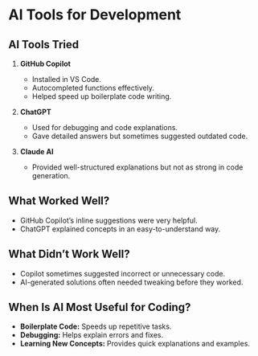 # AI Tools for Development

## AI Tools Tried
1. **GitHub Copilot**  
   - Installed in VS Code.
   - Autocompleted functions effectively.
   - Helped speed up boilerplate code writing.
   
2. **ChatGPT**  
   - Used for debugging and code explanations.
   - Gave detailed answers but sometimes suggested outdated code.
   
3. **Claude AI**  
   - Provided well-structured explanations but not as strong in code generation.

## What Worked Well?
- GitHub Copilot’s inline suggestions were very helpful.
- ChatGPT explained concepts in an easy-to-understand way.

## What Didn’t Work Well?
- Copilot sometimes suggested incorrect or unnecessary code.
- AI-generated solutions often needed tweaking before they worked.

## When Is AI Most Useful for Coding?
- **Boilerplate Code:** Speeds up repetitive tasks.
- **Debugging:** Helps explain errors and fixes.
- **Learning New Concepts:** Provides quick explanations and examples.
